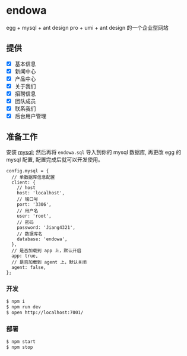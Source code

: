 # endowa

egg + mysql + ant design pro + umi + ant design 的一个企业型网站

## 提供
- [x] 基本信息
- [x] 新闻中心
- [x] 产品中心
- [x] 关于我们
- [x] 招聘信息
- [x] 团队成员
- [x] 联系我们
- [x] 后台用户管理

## 准备工作
安装 [mysql](https://dev.mysql.com/downloads/mysql/); 然后再将 `endowa.sql` 导入到你的 mysql 数据库, 再更改 egg 的 mysql 配置, 配置完成后就可以开发使用。
```
config.mysql = {
  // 单数据库信息配置
  client: {
    // host
    host: 'localhost',
    // 端口号
    port: '3306',
    // 用户名
    user: 'root',
    // 密码
    password: 'Jiang4321',
    // 数据库名
    database: 'endowa',
  },
  // 是否加载到 app 上，默认开启
  app: true,
  // 是否加载到 agent 上，默认关闭
  agent: false,
};
```

### 开发

```bash
$ npm i
$ npm run dev
$ open http://localhost:7001/
```

### 部署

```bash
$ npm start
$ npm stop
```

